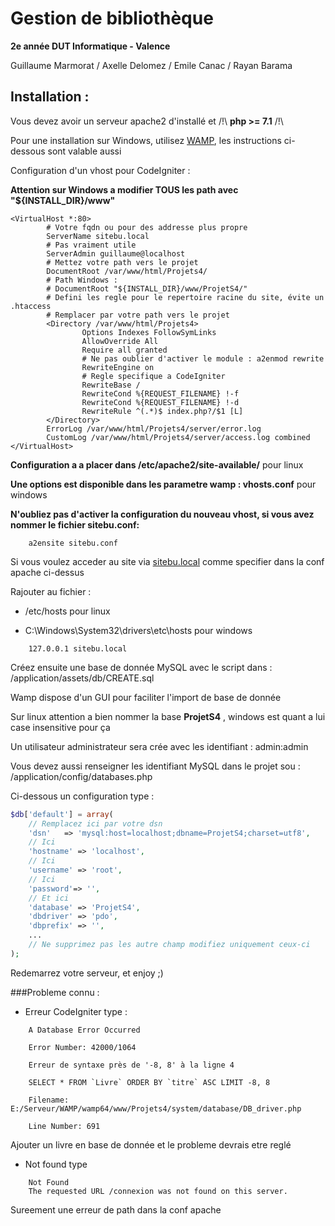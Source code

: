 # Gestion de bibliothèque 
__2e année DUT Informatique - Valence__

Guillaume Marmorat / Axelle Delomez / Emile Canac / Rayan Barama

## Installation :
Vous devez avoir un serveur apache2 d'installé et /!\ __php >= 7.1__ /!\

Pour une installation sur Windows, utilisez [WAMP](http://www.wampserver.com), les instructions ci-dessous sont valable aussi

Configuration d'un vhost pour CodeIgniter : 

__Attention sur Windows a modifier TOUS les path avec "${INSTALL_DIR}/www"__

```apacheconfig
<VirtualHost *:80>
        # Votre fqdn ou pour des addresse plus propre
        ServerName sitebu.local
        # Pas vraiment utile
        ServerAdmin guillaume@localhost
        # Mettez votre path vers le projet
        DocumentRoot /var/www/html/Projets4/
        # Path Windows :
        # DocumentRoot "${INSTALL_DIR}/www/ProjetS4/"
        # Defini les regle pour le repertoire racine du site, évite un .htaccess
        # Remplacer par votre path vers le projet
        <Directory /var/www/html/Projets4>
                Options Indexes FollowSymLinks
                AllowOverride All
                Require all granted
                # Ne pas oublier d'activer le module : a2enmod rewrite
                RewriteEngine on
                # Regle specifique a CodeIgniter
                RewriteBase /
                RewriteCond %{REQUEST_FILENAME} !-f
                RewriteCond %{REQUEST_FILENAME} !-d
                RewriteRule ^(.*)$ index.php?/$1 [L]
        </Directory>
        ErrorLog /var/www/html/Projets4/server/error.log
        CustomLog /var/www/html/Projets4/server/access.log combined
</VirtualHost>
```
__Configuration a a placer dans /etc/apache2/site-available/__ pour linux

__Une options est disponible dans les parametre wamp : vhosts.conf__ pour windows

__N'oubliez pas d'activer la configuration du nouveau vhost, si vous avez nommer le fichier sitebu.conf:__
        
        a2ensite sitebu.conf

Si vous voulez acceder au site via [sitebu.local](sitebu.local) comme specifier dans la conf apache ci-dessus

Rajouter au fichier : 
* /etc/hosts pour linux

* C:\Windows\System32\drivers\etc\hosts pour windows
```
    127.0.0.1 sitebu.local
```

Créez ensuite une base de donnée MySQL avec le script dans : /application/assets/db/CREATE.sql

Wamp dispose d'un GUI pour faciliter l'import de base de donnée

Sur linux attention a bien nommer la base __ProjetS4__ , windows est quant a lui case insensitive pour ça

Un utilisateur administrateur sera crée avec les identifiant : admin:admin

Vous devez aussi renseigner les identifiant MySQL dans le projet sou : /application/config/databases.php


Ci-dessous un configuration type :
```php
$db['default'] = array(
    // Remplacez ici par votre dsn 
	'dsn'	=> 'mysql:host=localhost;dbname=ProjetS4;charset=utf8',
	// Ici
	'hostname' => 'localhost',
	// Ici
	'username' => 'root',
	// Ici
	'password'=> '',
	// Et ici
	'database' => 'ProjetS4',
	'dbdriver' => 'pdo',
	'dbprefix' => '',
	...
	// Ne supprimez pas les autre champ modifiez uniquement ceux-ci
);
```

Redemarrez votre serveur, et enjoy ;)

###Probleme connu : 

* Erreur CodeIgniter type : 

```
    A Database Error Occurred
    
    Error Number: 42000/1064
    
    Erreur de syntaxe près de '-8, 8' à la ligne 4
    
    SELECT * FROM `Livre` ORDER BY `titre` ASC LIMIT -8, 8
    
    Filename: E:/Serveur/WAMP/wamp64/www/Projets4/system/database/DB_driver.php
    
    Line Number: 691
```

Ajouter un livre en base de donnée et le probleme devrais etre reglé

* Not found type

```
    Not Found
    The requested URL /connexion was not found on this server.
```

Sureement une erreur de path dans la conf apache